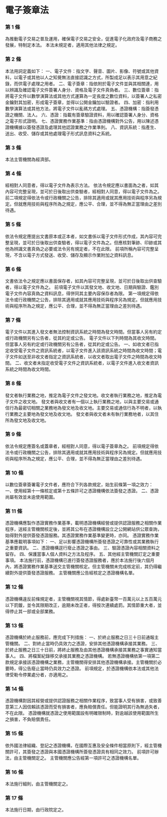 # 電子簽章法

### 第 1 條

為推動電子交易之普及運用，確保電子交易之安全，促進電子化政府及電子商務之發展，特制定本法。
本法未規定者，適用其他法律之規定。

### 第 2 條

本法用詞定義如下：
一、電子文件：指文字、聲音、圖片、影像、符號或其他資料，以電子或其他以人之知覺無法直接認識之方式，所製成足以表示其用意之紀錄，而供電子處理之用者。
二、電子簽章：指依附於電子文件並與其相關連，用以辨識及確認電子文件簽署人身分、資格及電子文件真偽者。
三、數位簽章：指將電子文件以數學演算法或其他方式運算為一定長度之數位資料，以簽署人之私密金鑰對其加密，形成電子簽章，並得以公開金鑰加以驗證者。
四、加密：指利用數學演算法或其他方法，將電子文件以亂碼方式處理。
五、憑證機構：指簽發憑證之機關、法人。
六、憑證：指載有簽章驗證資料，用以確認簽署人身分、資格之電子形式證明。
七、憑證實務作業基準：指由憑證機構對外公告，用以陳述憑證機構據以簽發憑證及處理其他認證業務之作業準則。
八、資訊系統：指產生、送出、收受、儲存或其他處理電子形式訊息資料之系統。

### 第 3 條

本法主管機關為經濟部。

### 第 4 條

經相對人同意者，得以電子文件為表示方法。
依法令規定應以書面為之者，如其內容可完整呈現，並可於日後取出供查驗者，經相對人同意，得以電子文件為之。
前二項規定得依法令或行政機關之公告，排除其適用或就其應用技術與程序另為規定。但就應用技術與程序所為之規定，應公平、合理，並不得為無正當理由之差別待遇。

### 第 5 條

依法令規定應提出文書原本或正本者，如文書係以電子文件形式作成，其內容可完整呈現，並可於日後取出供查驗者，得以電子文件為之。但應核對筆跡、印跡或其他為辨識文書真偽之必要或法令另有規定者，不在此限。
前項所稱內容可完整呈現，不含以電子方式發送、收受、儲存及顯示作業附加之資料訊息。

### 第 6 條

文書依法令之規定應以書面保存者，如其內容可完整呈現，並可於日後取出供查驗者，得以電子文件為之。
前項電子文件以其發文地、收文地、日期與驗證、鑑別電子文件內容真偽之資料訊息，得併同其主要內容保存者為限。
第一項規定得依法令或行政機關之公告，排除其適用或就其應用技術與程序另為規定。但就應用技術與程序所為之規定，應公平、合理，並不得為無正當理由之差別待遇。

### 第 7 條

電子文件以其進入發文者無法控制資訊系統之時間為發文時間。但當事人另有約定或行政機關另有公告者，從其約定或公告。
電子文件以下列時間為其收文時間。但當事人另有約定或行政機關另有公告者，從其約定或公告。
一、如收文者已指定收受電子文件之資訊系統者，以電子文件進入該資訊系統之時間為收文時間；電子文件如送至非收文者指定之資訊系統者，以收文者取出電子文件之時間為收文時間。
二、收文者未指定收受電子文件之資訊系統者，以電子文件進入收文者資訊系統之時間為收文時間。

### 第 8 條

發文者執行業務之地，推定為電子文件之發文地。收文者執行業務之地，推定為電子文件之收文地。
發文者與收文者有一個以上執行業務之地，以與主要交易或通信行為最密切相關之業務地為發文地及收文地。主要交易或通信行為不明者，以執行業務之主要地為發文地及收文地。
發文者與收文者未有執行業務地者，以其住所為發文地及收文地。

### 第 9 條

依法令規定應簽名或蓋章者，經相對人同意，得以電子簽章為之。
前項規定得依法令或行政機關之公告，排除其適用或就其應用技術與程序另為規定。但就應用技術與程序所為之規定，應公平、合理，並不得為無正當理由之差別待遇。

### 第 10 條

以數位簽章簽署電子文件者，應符合下列各款規定，始生前條第一項之效力：
一、使用經第十一條核定或第十五條許可之憑證機構依法簽發之憑證。
二、憑證尚屬有效並未逾使用範圍。

### 第 11 條

憑證機構應製作憑證實務作業基準，載明憑證機構經營或提供認證服務之相關作業程序，送經主管機關核定後，並將其公布在憑證機構設立之公開網站供公眾查詢，始得對外提供簽發憑證服務。其憑證實務作業基準變更時，亦同。
憑證實務作業基準應載明事項如下：
一、足以影響憑證機構所簽發憑證之可靠性或其業務執行之重要資訊。
二、憑證機構逕行廢止憑證之事由。
三、驗證憑證內容相關資料之留存。
四、保護當事人個人資料之方法及程序。
五、其他經主管機關訂定之重要事項。
本法施行前，憑證機構已進行簽發憑證服務者，應於本法施行後六個月內，將憑證實務作業基準送交主管機關核定。但主管機關未完成核定前，其仍得繼續對外提供簽發憑證服務。
主管機關應公告經核定之憑證機構名單。

### 第 12 條

憑證機構違反前條規定者，主管機關視其情節，得處新臺幣一百萬元以上五百萬元以下罰鍰，並令其限期改正，逾期未改正者，得按次連續處罰。其情節重大者，並得停止其一部或全部業務。

### 第 13 條

憑證機構於終止服務前，應完成下列措施：
一、於終止服務之日三十日前通報主管機關。
二、對終止當時仍具效力之憑證，安排其他憑證機構承接其業務。
三、於終止服務之日三十日前，將終止服務及由其他憑證機構承接其業務之事實通知當事人。
四、將檔案紀錄移交承接其業務之憑證機構。
若無憑證機構依第一項第二款規定承接該憑證機構之業務，主管機關得安排其他憑證機構承接。主管機關於必要時，得公告廢止當時仍具效力之憑證。
前項規定，於憑證機構依本法或其他法律受勒令停業處分者，亦適用之。

### 第 14 條

憑證機構對因其經營或提供認證服務之相關作業程序，致當事人受有損害，或致善意第三人因信賴該憑證而受有損害者，應負賠償責任。但能證明其行為無過失者，不在此限。
憑證機構就憑證之使用範圍設有明確限制時，對逾越該使用範圍所生之損害，不負賠償責任。

### 第 15 條

依外國法律組織、登記之憑證機構，在國際互惠及安全條件相當原則下，經主管機關許可，其簽發之憑證與本國憑證機構所簽發憑證具有相同之效力。
前項許可辦法，由主管機關定之。
主管機關應公告經第一項許可之憑證機構名單。

### 第 16 條

本法施行細則，由主管機關定之。

### 第 17 條

本法施行日期，由行政院定之。

